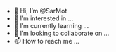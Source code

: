 - 👋 Hi, I’m @SarMot
- 👀 I’m interested in ...
- 🌱 I’m currently learning ...
- 💞️ I’m looking to collaborate on ...
- 📫 How to reach me ...

<!---
SarMot/SarMot is a ✨ special ✨ repository because its `README.md` (this file) appears on your GitHub profile.
You can click the Preview link to take a look at your changes.
--->
